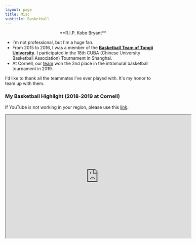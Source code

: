 ```yaml
---
layout: page
title: Misc
subtitle: Basketball
---
```

<center>**R.I.P. Kobe Bryant**</center>

- I'm not professional, but I'm a huge fan.
- From 2015 to 2016, I was a member of the [**Basketball Team of Tongji University**](img/basketball/tongji_basketball.jpg). I participated in the 18th CUBA (Chinese University Basketball Association) Tournament in Shanghai.
- At Cornell, our [team](img/basketball/cornell_basketball.jpeg) won the 2nd place in the intramural basketball tournament in 2019.

I'd like to thank all the teammates I've ever played with. It's my honor to team up with them.

### My Basketball Highlight (2018-2019 at Cornell)
If YouTube is not working in your region, please use this [link](https://www.bilibili.com/video/av81081886/).
<p>
    <iframe width="600" height = "400" src="https://www.youtube.com/embed/uz4xyalx8dU" alt = "Basketball Clips">

    </iframe>
</p>

Video clips credit to Jin Shang.

